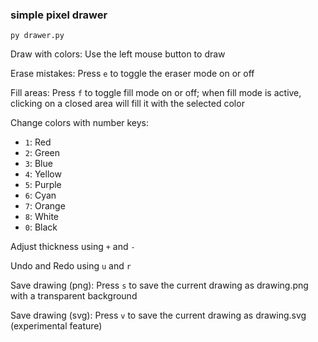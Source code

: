 ### simple pixel drawer
```
py drawer.py
```

Draw with colors: Use the left mouse button to draw

Erase mistakes: Press `e` to toggle the eraser mode on or off

Fill areas: Press `f` to toggle fill mode on or off; when fill mode is active, clicking on a closed area will fill it with the selected color

Change colors with number keys:
- `1`: Red
- `2`: Green
- `3`: Blue
- `4`: Yellow
- `5`: Purple
- `6`: Cyan
- `7`: Orange
- `8`: White
- `0`: Black

Adjust thickness using `+` and `-`

Undo and Redo using `u` and `r`

Save drawing (png): Press `s` to save the current drawing as drawing.png with a transparent background

Save drawing (svg): Press `v` to save the current drawing as drawing.svg (experimental feature)
